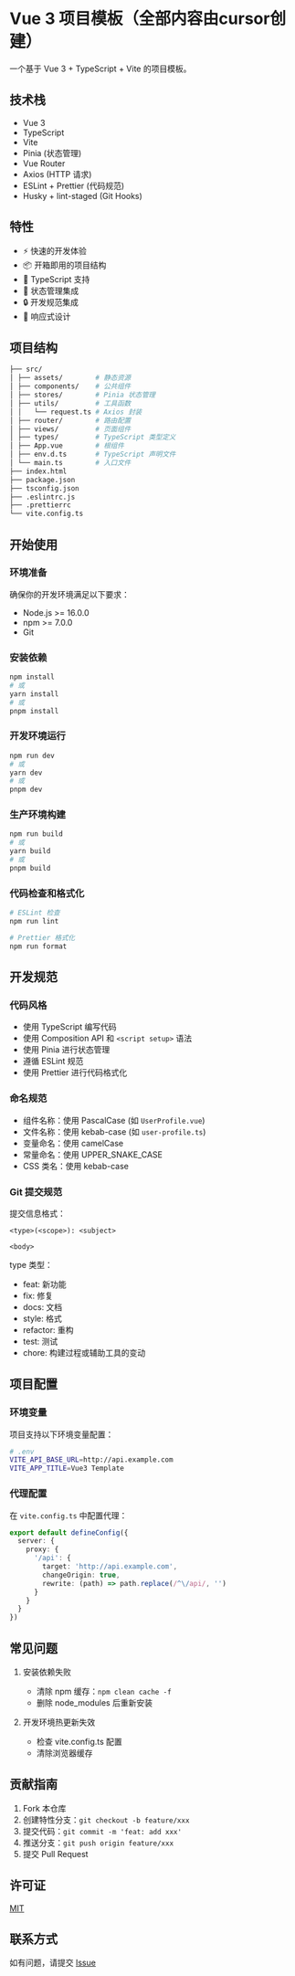 # Vue 3 项目模板（全部内容由cursor创建）

一个基于 Vue 3 + TypeScript + Vite 的项目模板。

## 技术栈

- Vue 3
- TypeScript
- Vite
- Pinia (状态管理)
- Vue Router
- Axios (HTTP 请求)
- ESLint + Prettier (代码规范)
- Husky + lint-staged (Git Hooks)

## 特性

- ⚡️ 快速的开发体验
- 📦 开箱即用的项目结构
- 🔑 TypeScript 支持
- 🎨 状态管理集成
- 🔒 开发规范集成
- 📱 响应式设计

## 项目结构

```bash
├── src/
│ ├── assets/        # 静态资源
│ ├── components/    # 公共组件
│ ├── stores/        # Pinia 状态管理
│ ├── utils/         # 工具函数
│ │   └── request.ts # Axios 封装
│ ├── router/        # 路由配置
│ ├── views/         # 页面组件
│ ├── types/         # TypeScript 类型定义
│ ├── App.vue        # 根组件
│ ├── env.d.ts       # TypeScript 声明文件
│ └── main.ts        # 入口文件
├── index.html
├── package.json
├── tsconfig.json
├── .eslintrc.js
├── .prettierrc
└── vite.config.ts
```

## 开始使用

### 环境准备

确保你的开发环境满足以下要求：
- Node.js >= 16.0.0
- npm >= 7.0.0
- Git

### 安装依赖

```bash
npm install
# 或
yarn install
# 或
pnpm install
```

### 开发环境运行

```bash
npm run dev
# 或
yarn dev
# 或
pnpm dev
```

### 生产环境构建

```bash
npm run build
# 或
yarn build
# 或
pnpm build
```

### 代码检查和格式化

```bash
# ESLint 检查
npm run lint

# Prettier 格式化
npm run format
```

## 开发规范

### 代码风格

- 使用 TypeScript 编写代码
- 使用 Composition API 和 `<script setup>` 语法
- 使用 Pinia 进行状态管理
- 遵循 ESLint 规范
- 使用 Prettier 进行代码格式化

### 命名规范

- 组件名称：使用 PascalCase (如 `UserProfile.vue`)
- 文件名称：使用 kebab-case (如 `user-profile.ts`)
- 变量命名：使用 camelCase
- 常量命名：使用 UPPER_SNAKE_CASE
- CSS 类名：使用 kebab-case

### Git 提交规范

提交信息格式：
```
<type>(<scope>): <subject>

<body>
```

type 类型：
- feat: 新功能
- fix: 修复
- docs: 文档
- style: 格式
- refactor: 重构
- test: 测试
- chore: 构建过程或辅助工具的变动

## 项目配置

### 环境变量

项目支持以下环境变量配置：

```bash
# .env
VITE_API_BASE_URL=http://api.example.com
VITE_APP_TITLE=Vue3 Template
```

### 代理配置

在 `vite.config.ts` 中配置代理：

```typescript
export default defineConfig({
  server: {
    proxy: {
      '/api': {
        target: 'http://api.example.com',
        changeOrigin: true,
        rewrite: (path) => path.replace(/^\/api/, '')
      }
    }
  }
})
```

## 常见问题

1. 安装依赖失败
   - 清除 npm 缓存：`npm clean cache -f`
   - 删除 node_modules 后重新安装

2. 开发环境热更新失效
   - 检查 vite.config.ts 配置
   - 清除浏览器缓存

## 贡献指南

1. Fork 本仓库
2. 创建特性分支：`git checkout -b feature/xxx`
3. 提交代码：`git commit -m 'feat: add xxx'`
4. 推送分支：`git push origin feature/xxx`
5. 提交 Pull Request

## 许可证

[MIT](LICENSE)

## 联系方式

如有问题，请提交 [Issue](https://github.com/yourusername/project/issues)
